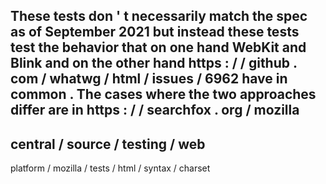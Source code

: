 These
tests
don
'
t
necessarily
match
the
spec
as
of
September
2021
but
instead
these
tests
test
the
behavior
that
on
one
hand
WebKit
and
Blink
and
on
the
other
hand
https
:
/
/
github
.
com
/
whatwg
/
html
/
issues
/
6962
have
in
common
.
The
cases
where
the
two
approaches
differ
are
in
https
:
/
/
searchfox
.
org
/
mozilla
-
central
/
source
/
testing
/
web
-
platform
/
mozilla
/
tests
/
html
/
syntax
/
charset
